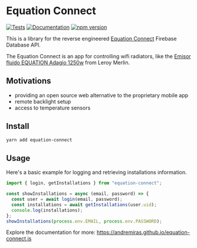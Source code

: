 # Equation Connect

[![Tests](https://github.com/AndreMiras/equation-connect.js/workflows/Tests/badge.svg?branch=develop)](https://github.com/AndreMiras/equation-connect.js/actions/workflows/tests.yml)
[![Documentation](https://github.com/AndreMiras/equation-connect.js/workflows/Documentation/badge.svg?branch=develop)](https://github.com/AndreMiras/equation-connect.js/actions/workflows/documentation.yml)
[![npm version](https://badge.fury.io/js/equation-connect.svg)](https://badge.fury.io/js/equation-connect)

This is a library for the reverse engineered
[Equation Connect](https://play.google.com/store/apps/details?id=com.equation.connect) Firebase Database API.

The Equation Connect is an app for controlling wifi radiators, like the
[Emisor fluido EQUATION Adagio 1250w](https://www.leroymerlin.es/fp/83406849/emisor-fluido-equation-adagio-1250w)
from Leroy Merlin.

## Motivations
- providing an open source web alternative to the proprietary mobile app
- remote backlight setup
- access to temperature sensors

## Install
```sh
yarn add equation-connect
```

## Usage
Here's a basic example for logging and retrieving installations information.
```js
import { login, getInstallations } from "equation-connect";

const showInstallations = async (email, password) => {
  const user = await login(email, password);
  const installations = await getInstallations(user.uid);
  console.log(installations);
};
showInstallations(process.env.EMAIL, process.env.PASSWORD);
```
Explore the documentation for more:
<https://andremiras.github.io/equation-connect.js>

